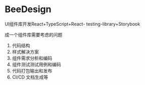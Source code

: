 # BeeDesign
UI组件库开发React+TypeScript+React- testing-library+Storybook

成一个组件库需要考虑的问题

1. 代码结构
2. 样式解决方案
3. 组件需求分析和编码
4. 组件测试测试用例和编码
5. 代码打包输出和发布
6. CI/CD 文档生成等